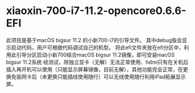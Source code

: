 # xiaoxin-700-i7-11.2-opencore0.6.6-EFI
此项目是基于macOS bigsur 11.2 的小新700-i7的引导文件。
其中debug版会显示启动代码，用户可根据代码调试自己的机型。
将此efi文件夹放在efi分区中，利用此引导分区启动小新700结合macOS bigsur 11.2镜像，即可安装macOS bigsur 11.2系统
经测试，除独立显卡（无解）无法正常使用、hdmi只有在关机后插入再开机可以使用（只能显示屏幕镜像，目前无解），其他功能完全正常，在更换免驱网卡后（未更换只能插线使用随行）可以无线使用随行利用iPad拓展显示屏。
